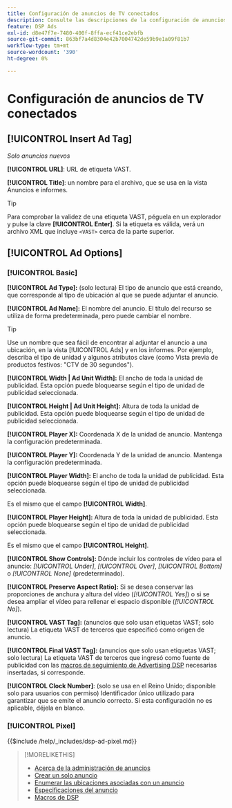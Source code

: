 ```yaml
---
title: Configuración de anuncios de TV conectados
description: Consulte las descripciones de la configuración de anuncios disponibles para anuncios de TV conectados.
feature: DSP Ads
exl-id: d8e47f7e-7480-400f-8ffa-ecf41ce2ebfb
source-git-commit: 863bf7a4d8304e42b7004742de59b9e1a09f81b7
workflow-type: tm+mt
source-wordcount: '390'
ht-degree: 0%

---
```


# Configuración de anuncios de TV conectados

## [!UICONTROL Insert Ad Tag]

*Solo anuncios nuevos*

**[!UICONTROL URL]**: URL de etiqueta VAST.

**[!UICONTROL Title]**: un nombre para el archivo, que se usa en la vista Anuncios e informes.

>[!TIP]
>
> Para comprobar la validez de una etiqueta VAST, péguela en un explorador y pulse la clave **[!UICONTROL Enter]**. Si la etiqueta es válida, verá un archivo XML que incluye `<VAST>` cerca de la parte superior.

## [!UICONTROL Ad Options]

### [!UICONTROL Basic]

**[!UICONTROL Ad Type]:** (solo lectura) El tipo de anuncio que está creando, que corresponde al tipo de ubicación al que se puede adjuntar el anuncio.

**[!UICONTROL Ad Name]:** El nombre del anuncio. El título del recurso se utiliza de forma predeterminada, pero puede cambiar el nombre.

>[!TIP]
>
> Use un nombre que sea fácil de encontrar al adjuntar el anuncio a una ubicación, en la vista [!UICONTROL Ads] y en los informes. Por ejemplo, describa el tipo de unidad y algunos atributos clave (como Vista previa de productos festivos: &quot;CTV de 30 segundos&quot;).

**[!UICONTROL Width | Ad Unit Width]:** El ancho de toda la unidad de publicidad. Esta opción puede bloquearse según el tipo de unidad de publicidad seleccionada.

**[!UICONTROL Height | Ad Unit Height]:** Altura de toda la unidad de publicidad. Esta opción puede bloquearse según el tipo de unidad de publicidad seleccionada.

**[!UICONTROL Player X]:** Coordenada X de la unidad de anuncio. Mantenga la configuración predeterminada.

**[!UICONTROL Player Y]:** Coordenada Y de la unidad de anuncio. Mantenga la configuración predeterminada.

**[!UICONTROL Player Width]:** El ancho de toda la unidad de publicidad. Esta opción puede bloquearse según el tipo de unidad de publicidad seleccionada.

Es el mismo que el campo **[!UICONTROL Width]**.

**[!UICONTROL Player Height]:** Altura de toda la unidad de publicidad. Esta opción puede bloquearse según el tipo de unidad de publicidad seleccionada.

Es el mismo que el campo **[!UICONTROL Height]**.

**[!UICONTROL Show Controls]:** Dónde incluir los controles de vídeo para el anuncio: *[!UICONTROL Under]*, *[!UICONTROL Over]*, *[!UICONTROL Bottom]* o *[!UICONTROL None]* (predeterminado).

**[!UICONTROL Preserve Aspect Ratio]:** Si se desea conservar las proporciones de anchura y altura del vídeo (*[!UICONTROL Yes]*) o si se desea ampliar el vídeo para rellenar el espacio disponible (*[!UICONTROL No]*).

**[!UICONTROL VAST Tag]:** (anuncios que solo usan etiquetas VAST; solo lectura) La etiqueta VAST de terceros que especificó como origen de anuncio.

**[!UICONTROL Final VAST Tag]:** (anuncios que solo usan etiquetas VAST; solo lectura) La etiqueta VAST de terceros que ingresó como fuente de publicidad con las [macros de seguimiento de Advertising DSP](/help/dsp/campaign-management/macros.md) necesarias insertadas, si corresponde.

**[!UICONTROL Clock Number]**: (solo se usa en el Reino Unido; disponible solo para usuarios con permiso) Identificador único utilizado para garantizar que se emite el anuncio correcto. Si esta configuración no es aplicable, déjela en blanco.

### [!UICONTROL Pixel]

<!-- **[!UICONTROL Pixel]:** -->

{{$include /help/_includes/dsp-ad-pixel.md}}

>[!MORELIKETHIS]
>
>* [Acerca de la administración de anuncios](ad-about.md)
>* [Crear un solo anuncio](ad-create.md)
>* [Enumerar las ubicaciones asociadas con un anuncio](/help/dsp/campaign-management/ads/ad-list-placements.md)
>* [Especificaciones del anuncio](ad-specs.md)
>* [Macros de DSP](/help/dsp/campaign-management/macros.md)

